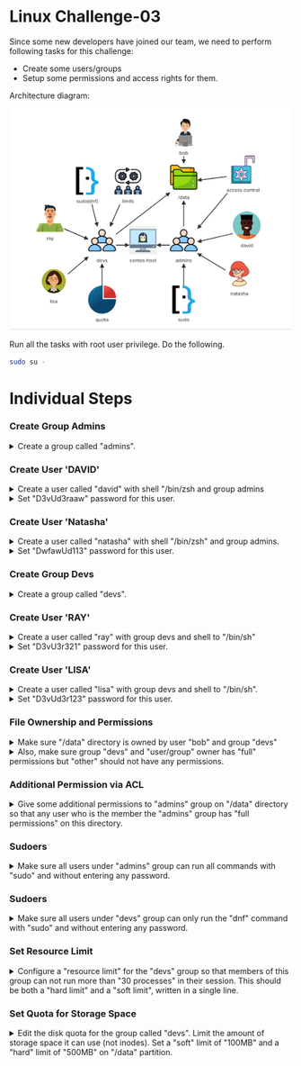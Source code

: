# Linux Challenge-03

Since some new developers have joined our team, we need to perform following tasks for this challenge: 
- Create some users/groups
- Setup some permissions and access rights for them.

Architecture diagram:

<img src="./linux-challenge-03.png" alt="">

Run all the tasks with root user privilege. Do the following.

```bash
sudo su -
```

# Individual Steps

### Create Group Admins

<details>
<summary>Create a group called "admins".</summary>

```bash
groupadd admins
```
</details>

### Create User 'DAVID'

<details>
<summary>Create a user called "david" with shell "/bin/zsh and group admins</summary>

```bash
useradd david -g admins -s /bin/zsh 
```
</details>

<details>
<summary>Set "D3vUd3raaw" password for this user.</summary>

```bash
passwd david
```
Enter the given password and confirm it.
</details>

### Create User 'Natasha'

<details>
<summary>Create a user called "natasha" with shell "/bin/zsh" and group admins.</summary>

```bash
useradd natasha -g admins -s /bin/zsh
```
</details>

<details>
<summary>Set "DwfawUd113" password for this user.</summary>

```bash
passwd natasha
```

Enter the given password and confirm it.
</details>

### Create Group Devs

<details>
<summary>Create a group called "devs".</summary>

```bash
groupadd devs
```
</details>

### Create User 'RAY'

<details>
<summary>Create a user called "ray" with group devs and shell to "/bin/sh"</summary>

```bash
useradd ray -g devs -s /bin/sh 
```
</details>

<details>
<summary>Set "D3vU3r321" password for this user.</summary>

```bash
passwd ray
```

Enter the given password and confirm it.
</details>

### Create User 'LISA'

<details>
<summary>Create a user called "lisa" with group devs and shell to "/bin/sh".</summary>

```bash
useradd lisa -g devs -s /bin/sh
```
</details>

<details>
<summary>Set "D3vUd3r123" password for this user.</summary>

```bash
passwd lisa
```

Enter the given password and confirm it.
</details>

### File Ownership and Permissions

<details>
<summary>Make sure "/data" directory is owned by user "bob" and group "devs"</summary>

```bash
chown bob:devs /data
```
</details>

<details>
<summary>Also, make sure group "devs" and "user/group" owner has "full" permissions but "other" should not have any permissions.</summary>

```bash
chmod 770 /data
```
</details>

### Additional Permission via ACL

</details>

<details>
<summary>Give some additional permissions to "admins" group on "/data" directory so that any user who is the member the "admins" group has "full permissions" on this directory.</summary>

```bash
setfacl -m g:admins:rwx /data
```
</details>

### Sudoers

<details>
<summary>Make sure all users under "admins" group can run all commands with "sudo" and without entering any password.</summary>

```bash
vi /etc/sudoers
```

Enter the following line at the end of the file and save

```
%admins ALL=(ALL) NOPASSWD:ALL
```

</details>

### Sudoers

<details>
<summary>Make sure all users under "devs" group can only run the "dnf" command with "sudo" and without entering any password.</summary>

```bash
vi /etc/sudoers
```

Enter the following line at the end of the file and save

```
%devs ALL=(ALL) NOPASSWD:/usr/bin/dnf
```

</details>

### Set Resource Limit

<details>
<summary>Configure a "resource limit" for the "devs" group so that members of this group can not run more than "30 processes" in their session. This should be both a "hard limit" and a "soft limit", written in a single line.</summary>

```bash
vi /etc/security/limits.conf
```
Enter the following line at the end of the file and save

```
@devs            -       nproc           30
```
</details>

### Set Quota for Storage Space

<details>
<summary>Edit the disk quota for the group called "devs". Limit the amount of storage space it can use (not inodes). Set a "soft" limit of "100MB" and a "hard" limit of "500MB" on "/data" partition.</summary>

First, determine the device path for `/data`

```bash
mount | grep '/data'
```

Then set the quota on the device

```bash
setquota -g devs 100M 500M 0 0 /dev/vdb1
```
</details>
